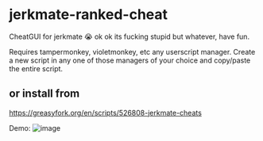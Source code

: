 # jerkmate-ranked-cheat
CheatGUI for jerkmate :sob: ok ok its fucking stupid but whatever, have fun.

Requires tampermonkey, violetmonkey, etc any userscript manager.
Create a new script in any one of those managers of your choice and copy/paste the entire script.

## or install from
https://greasyfork.org/en/scripts/526808-jerkmate-cheats

Demo:
![image](https://github.com/user-attachments/assets/f7abdea5-3fbd-4536-96cf-3c95ee854130)
